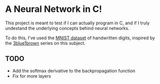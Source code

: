 # A Neural Network in C!

This project is meant to test if I can actually program in C, and if I truly undestand the underlying concepts behind neural networks.

To do this, I've used the [MNIST dataset](https://en.wikipedia.org/wiki/MNIST_database) of handwritten digits, inspired by the [3blue1brown](https://www.3blue1brown.com/topics/neural-networks) series on this subject.

## TODO

- Add the softmax derivative to the backpropagation function
- Fix for more layers
